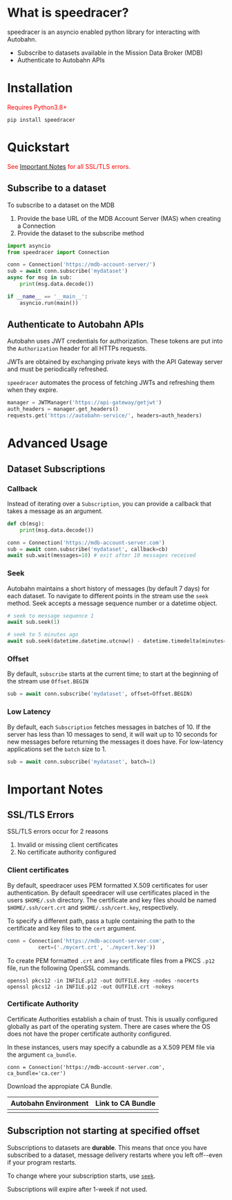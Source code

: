 # What is speedracer?

speedracer is an asyncio enabled python library for interacting with Autobahn.

- Subscribe to datasets available in the Mission Data Broker (MDB)
- Authenticate to Autobahn APIs

# Installation

<span style="color:red;">Requires Python3.8+</span>

```
pip install speedracer
```

# Quickstart

<span style="color:red;">
  See <a href="#important-notes">Important Notes</a> for all SSL/TLS errors.
</span>

## Subscribe to a dataset

To subscribe to a dataset on the MDB
  1. Provide the base URL of the MDB Account Server (MAS) when creating a Connection
  2. Provide the dataset to the subscribe method

```python
import asyncio
from speedracer import Connection

conn = Connection('https://mdb-account-server/')
sub = await conn.subscribe('mydataset')
async for msg in sub:
    print(msg.data.decode())

if __name__ == '__main__':
    asyncio.run(main())
```

## Authenticate to Autobahn APIs

Autobahn uses JWT credentials for authorization. These tokens are put into the `Authorization`
header for all HTTPs requests. 

JWTs are obtained by exchanging private keys with the API Gateway server and
must be periodically refreshed.

`speedracer` automates the process of fetching JWTs and refreshing them when they expire.

```python
manager = JWTManager('https://api-gateway/getjwt')
auth_headers = manager.get_headers()
requests.get('https://autobahn-service/', headers=auth_headers)
```

# Advanced Usage

## Dataset Subscriptions

### Callback

Instead of iterating over a `Subscription`, you can provide a callback that
takes a message as an argument.

```python
def cb(msg):
    print(msg.data.decode())

conn = Connection('https://mdb-account-server.com')
sub = await conn.subscribe('mydataset', callback=cb)
await sub.wait(messages=10) # exit after 10 messages received
```

### Seek

Autobahn maintains a short history of messages (by default 7 days) for each 
dataset. To navigate to different points in the stream use the `seek` method.
Seek accepts a message sequence number or a datetime object.

```python
# seek to message sequence 1
await sub.seek(1)

# seek to 5 minutes ago
await sub.seek(datetime.datetime.utcnow() - datetime.timedelta(minutes=5))
```

### Offset

By default, `subscribe` starts at the current time; to start at the beginning
of the stream use `Offset.BEGIN`

```python
sub = await conn.subscribe('mydataset', offset=Offset.BEGIN)
```

### Low Latency

By default, each `Subscription` fetches messages in batches of 10. If the
server has less than 10 messages to send, it will wait up to 10 seconds
for new messages before returning the messages it does have. For low-latency
applications set the `batch` size to 1.

```python
sub = await conn.subscribe('mydataset', batch=1)
```

# Important Notes

## SSL/TLS Errors

SSL/TLS errors occur for 2 reasons
  1. Invalid or missing client certificates
  2. No certificate authority configured

### Client certificates

By default, speedracer uses PEM formatted X.509 certificates for user
authentication. By default speedracer will use certificates placed in
the users `$HOME/.ssh` directory. The certificate and key files should be named
`$HOME/.ssh/cert.crt` and `$HOME/.ssh/cert.key`, respectively.

To specify a different path, pass a tuple containing the path to the certificate
and key files to the `cert` argument.

```python
conn = Connection('https://mdb-account-server.com',
          cert=('./mycert.crt', './mycert.key'))
```

To create PEM formatted `.crt` and `.key` certificate files from a PKCS `.p12`
file, run the following OpenSSL commands.

```
openssl pkcs12 -in INFILE.p12 -out OUTFILE.key -nodes -nocerts
openssl pkcs12 -in INFILE.p12 -out OUTFILE.crt -nokeys
```

### Certificate Authority

Certificate Authorities establish a chain of trust. This is usually configured globally
as part of the operating system. There are cases where the OS does not have the proper
certificate authority configured.

In these instances, users may specify a cabundle as a X.509 PEM file via the argument `ca_bundle`.

```
conn = Connection('https://mdb-account-server.com', ca_bundle='ca.cer')
```

Download the appropiate CA Bundle.

| Autobahn Environment | Link to CA Bundle |
| --- | --- |
|||

## Subscription not starting at specified offset

Subscriptions to datasets are **durable**. This means that once you have subscribed to a
dataset, message delivery restarts where you left off--even if your program restarts.

To change where your subscription starts, use
<a href="#Connection.Subscription.seek">`seek`</a>.

Subscriptions will expire after 1-week if not used.
